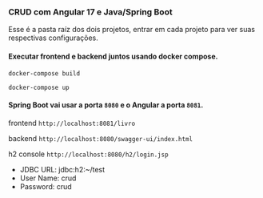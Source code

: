 ### CRUD com Angular 17 e Java/Spring Boot 
Esse é a pasta raíz dos dois projetos, entrar em cada projeto para ver suas respectivas configurações.

#### Executar frontend e backend juntos usando docker compose.
```
docker-compose build 
```
```
docker-compose up
```

#### Spring Boot vai usar a porta `8080` e o Angular a porta `8081`.

frontend `http://localhost:8081/livro`

backend `http://localhost:8080/swagger-ui/index.html`

h2 console `http://localhost:8080/h2/login.jsp`
  - JDBC URL:  jdbc:h2:~/test
  - User Name: crud
  - Password:  crud
